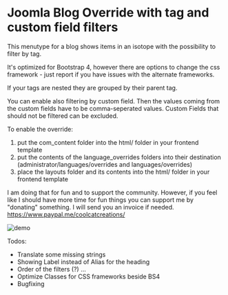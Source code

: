 # Joomla Blog Override with tag and custom field filters

This menutype for a blog shows items in an isotope with the possibility to filter by tag. 

It's optimized for Bootstrap 4, however there are options to change the css framework - just report if you have issues with the alternate frameworks.

If your tags are nested they are grouped by their parent tag.

You can enable also filtering by custom field. Then the values coming from the custom fields have to be comma-seperated values. Custom Fields that should not be filtered can be excluded.

To enable the override:
1) put the com_content folder into the html/ folder in your frontend template
2) put the contents of the language_overrides folders into their destination (administrator/languages/overrides and languages/overrides)
3) place the layouts folder and its contents into the html/ folder in your frontend template

I am doing that for fun and to support the community. However, if you feel like I should have more time for fun things you can support me by "donating" something. I will send you an invoice if needed. https://www.paypal.me/coolcatcreations/

![demo](https://raw.githubusercontent.com/coolcat-creations/blog-tagfilter/master/demo.gif)

Todos:
- Translate some missing strings
- Showing Label instead of Alias for the heading
- Order of the filters (?) ...
- Optimize Classes for CSS frameworks beside BS4
- Bugfixing
